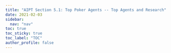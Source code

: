 ```yaml
---
title: "AIPT Section 5.1: Top Poker Agents -- Top Agents and Research"
date: 2021-02-03
sidebar:
  nav: "nav"
toc: true
toc_sticky: true
toc_label: "TOC"
author_profile: false
---
```


<!-- https://www.youtube.com/watch?v=mCldyXOYNok&feature=youtu.be
ReBeL
https://www.youtube.com/watch?v=BhUWvQmLzSk&feature=youtu.be
Implementing algs like Deep CFR, DeepStack, variance reduction, etc.
https://www.youtube.com/channel/UCBCGshUA86W61RL0eFySRPA/videos -->